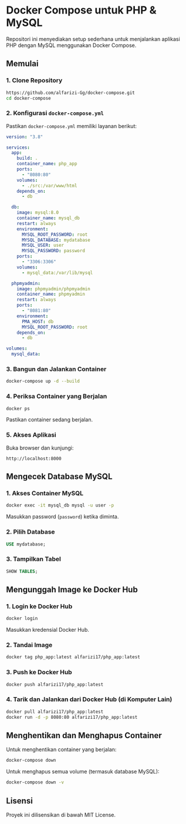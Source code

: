 # Docker Compose untuk PHP & MySQL

Repositori ini menyediakan setup sederhana untuk menjalankan aplikasi PHP dengan MySQL menggunakan Docker Compose.

## Memulai

### 1. Clone Repository
```sh
https://github.com/alfarizi-Gg/docker-compose.git
cd docker-compose
```

### 2. Konfigurasi `docker-compose.yml`
Pastikan `docker-compose.yml` memiliki layanan berikut:
```yaml
version: "3.8"

services:
  app:
    build: .
    container_name: php_app
    ports:
      - "8080:80"
    volumes:
      - ./src:/var/www/html
    depends_on:
      - db

  db:
    image: mysql:8.0
    container_name: mysql_db
    restart: always
    environment:
      MYSQL_ROOT_PASSWORD: root
      MYSQL_DATABASE: mydatabase
      MYSQL_USER: user
      MYSQL_PASSWORD: password
    ports:
      - "3306:3306"
    volumes:
      - mysql_data:/var/lib/mysql

  phpmyadmin:
    image: phpmyadmin/phpmyadmin
    container_name: phpmyadmin
    restart: always
    ports:
      - "8081:80"
    environment:
      PMA_HOST: db
      MYSQL_ROOT_PASSWORD: root
    depends_on:
      - db

volumes:
  mysql_data:
```

### 3. Bangun dan Jalankan Container
```sh
docker-compose up -d --build
```

### 4. Periksa Container yang Berjalan
```sh
docker ps
```
Pastikan container sedang berjalan.

### 5. Akses Aplikasi
Buka browser dan kunjungi:
```
http://localhost:8000
```

## Mengecek Database MySQL
### 1. Akses Container MySQL
```sh
docker exec -it mysql_db mysql -u user -p
```
Masukkan password (`password`) ketika diminta.

### 2. Pilih Database
```sql
USE mydatabase;
```

### 3. Tampilkan Tabel
```sql
SHOW TABLES;
```

## Mengunggah Image ke Docker Hub
### 1. Login ke Docker Hub
```sh
docker login
```
Masukkan kredensial Docker Hub.

### 2. Tandai Image
```sh
docker tag php_app:latest alfarizi17/php_app:latest
```

### 3. Push ke Docker Hub
```sh
docker push alfarizi17/php_app:latest
```

### 4. Tarik dan Jalankan dari Docker Hub (di Komputer Lain)
```sh
docker pull alfarizi17/php_app:latest
docker run -d -p 8080:80 alfarizi17/php_app:latest
```

## Menghentikan dan Menghapus Container
Untuk menghentikan container yang berjalan:
```sh
docker-compose down
```
Untuk menghapus semua volume (termasuk database MySQL):
```sh
docker-compose down -v
```

## Lisensi
Proyek ini dilisensikan di bawah MIT License.

